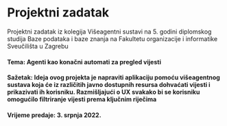 # Projektni zadatak
Projektni zadatak iz kolegija Višeagentni sustavi na 5. godini diplomskog studija Baze podataka i baze znanja na Fakultetu organizacije i informatike Sveučilišta u Zagrebu
#### Tema: Agenti kao konačni automati za pregled vijesti
#### Sažetak: Ideja ovog projekta je napraviti aplikaciju pomoću višeagentnog sustava koja će iz različitih javno dostupnih resursa dohvaćati vijesti i prikazivati ih korisniku. Razmišljajući o UX svakako bi se korisniku omogućilo filtriranje vijesti prema ključnim riječima
#### Vrijeme predaje: 3. srpnja 2022.
